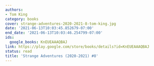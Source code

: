 ```yaml
---
authors:
- Tom King
category: books
cover: strange-adventures-2020-2021-8-tom-king.jpg
date: '2021-06-13T10:03:45.852679-07:00'
end_date: '2021-06-13T10:03:46.254799-07:00'
ids:
  google_books: KnEUEAAAQBAJ
link: https://play.google.com/store/books/details?id=KnEUEAAAQBAJ
status: read
title: 'Strange Adventures (2020-2021) #8'
---
```

